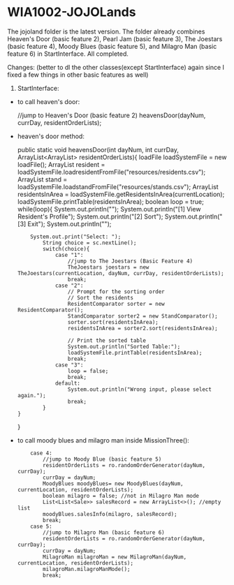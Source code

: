 # WIA1002-JOJOLands

The jojoland folder is the latest version. The folder already combines Heaven's Door (basic feature 2), Pearl Jam (basic feature 3), The Joestars (basic feature 4), Moody Blues (basic feature 5), and Milagro Man (basic feature 6) in StartInterface. All completed.

Changes: (better to dl the other classes(except StartInterface) again since I fixed a few things in other basic features as well)
1. StartInterface:
  - to call heaven's door:
    
      //jump to Heaven's Door (basic feature 2)
      heavensDoor(dayNum, currDay, residentOrderLists);
    
  - heaven's door method:
    
      public static void heavensDoor(int dayNum, int currDay, ArrayList<ArrayList<orderList>> residentOrderLists){
        loadFile loadSystemFile = new loadFile();
        ArrayList<resident> resident = loadSystemFile.loadresidentFromFile("resources/residents.csv");
        ArrayList<stand> stand = loadSystemFile.loadstandFromFile("resources/stands.csv");
        ArrayList<resident> residentsInArea = loadSystemFile.getResidentsInArea(currentLocation);
        loadSystemFile.printTable(residentsInArea);
        boolean loop = true;
        while(loop){
            System.out.println("");
            System.out.println("[1] View Resident's Profile");
            System.out.println("[2] Sort");
            System.out.println("[3] Exit");
            System.out.println("");

            System.out.print("Select: ");
                String choice = sc.nextLine();
                switch(choice){
                    case "1":
                        //jump to The Joestars (Basic Feature 4)
                        TheJoestars joestars = new TheJoestars(currentLocation, dayNum, currDay, residentOrderLists);
                        break;
                    case "2":
                        // Prompt for the sorting order
                        // Sort the residents
                        ResidentComparator sorter = new ResidentComparator();
                        StandComparator sorter2 = new StandComparator();
                        sorter.sort(residentsInArea);
                        residentsInArea = sorter2.sort(residentsInArea);

                        // Print the sorted table
                        System.out.println("Sorted Table:");
                        loadSystemFile.printTable(residentsInArea);
                        break;
                    case "3":
                        loop = false;
                        break;
                    default:
                        System.out.println("Wrong input, please select again.");
                        break;
                }
        }
    }
    
  - to call moody blues and milagro man inside MissionThree():
    
            case 4:
                //jump to Moody Blue (basic feature 5)
                residentOrderLists = ro.randomOrderGenerator(dayNum, currDay);
                currDay = dayNum;
                MoodyBlues moodyBlues= new MoodyBlues(dayNum, currentLocation, residentOrderLists);
                boolean milagro = false; //not in Milagro Man mode
                List<List<Sale>> salesRecord = new ArrayList<>(); //empty list
                moodyBlues.salesInfo(milagro, salesRecord);
                break;
            case 5:
                //jump to Milagro Man (basic feature 6)
                residentOrderLists = ro.randomOrderGenerator(dayNum, currDay);
                currDay = dayNum;
                MilagroMan milagroMan = new MilagroMan(dayNum, currentLocation, residentOrderLists);
                milagroMan.milagroManMode();
                break;
